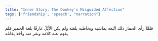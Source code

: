 ```yaml
---
title: "Inner Story: The Donkey's Misguided Affection"
tags: ['friendship', 'speech', "narration"]
---
```


 فلمَّا رأى الحمار ذلك اتَّبعه يماشيه ويخاطبه بلغته ولم يكن الأيَّلُ عارفًا بلغة الحمير فلم يفهم عنه كلامه ونفر منه وأخذ يقاتله
